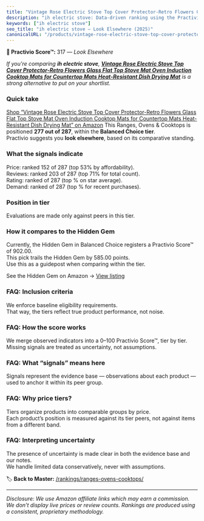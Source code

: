 ```yaml
---
title: "Vintage Rose Electric Stove Top Cover Protector-Retro Flowers Glass Flat Top Stove Mat Oven Induction Cooktop Mats for Countertop Mats Heat-Resistant Dish Drying Mat"
description: "ih electric stove: Data-driven ranking using the Practivio Score™. Positioned by quality, value, demand, findability, momentum."
keywords: ["ih electric stove"]
seo_title: "ih electric stove — Look Elsewhere (2025)"
canonicalURL: "/products/vintage-rose-electric-stove-top-cover-protector-retro-flowers-glass-flat-top-stove-mat-oven-induction-cooktop-mats-for-countertop-mats-heat-resistant-dish-drying-mat-B0FDQQP3DP/"
---
```


**🚫 Practivio Score™:** 317 — _Look Elsewhere_


*If you're comparing **ih electric stove**, **[Vintage Rose Electric Stove Top Cover Protector-Retro Flowers Glass Flat Top Stove Mat Oven Induction Cooktop Mats for Countertop Mats Heat-Resistant Dish Drying Mat](https://www.amazon.com/dp/B0FDQQP3DP?tag=practivio-20)** is a strong alternative to put on your shortlist.*
### Quick take
[Shop “Vintage Rose Electric Stove Top Cover Protector-Retro Flowers Glass Flat Top Stove Mat Oven Induction Cooktop Mats for Countertop Mats Heat-Resistant Dish Drying Mat” on Amazon](https://www.amazon.com/dp/B0FDQQP3DP?tag=practivio-20)
This Ranges, Ovens & Cooktops is positioned **277 out of 287**, within the **Balanced Choice tier**.  
Practivio suggests you **look elsewhere**, based on its comparative standing.

### What the signals indicate
Price: ranked 152 of 287 (top 53% by affordability).  
Reviews: ranked 203 of 287 (top 71% for total count).  
Rating: ranked  of 287 (top % on star average).  
Demand: ranked  of 287 (top % for recent purchases).

### Position in tier
Evaluations are made only against peers in this tier.

### How it compares to the Hidden Gem
Currently, the Hidden Gem in Balanced Choice registers a Practivio Score™ of 902.00.  
This pick trails the Hidden Gem by 585.00 points.  
Use this as a guidepost when comparing within the tier.  

See the Hidden Gem on Amazon → [View listing](https://www.amazon.com/dp/B0824W5FWS?tag=practivio-20)

### FAQ: Inclusion criteria
We enforce baseline eligibility requirements.  
That way, the tiers reflect true product performance, not noise.

### FAQ: How the score works
We merge observed indicators into a 0–100 Practivio Score™, tier by tier.  
Missing signals are treated as uncertainty, not assumptions.

### FAQ: What “signals” means here
Signals represent the evidence base — observations about each product — used to anchor it within its peer group.

### FAQ: Why price tiers?
Tiers organize products into comparable groups by price.  
Each product’s position is measured against its tier peers, not against items from a different band.

### FAQ: Interpreting uncertainty
The presence of uncertainty is made clear in both the evidence base and our notes.  
We handle limited data conservatively, never with assumptions.


🏷️ **Back to Master:** [/rankings/ranges-ovens-cooktops/](/rankings/ranges-ovens-cooktops/)

---
_Disclosure: We use Amazon affiliate links which may earn a commission. We don’t display live prices or review counts. Rankings are produced using a consistent, proprietary methodology._

